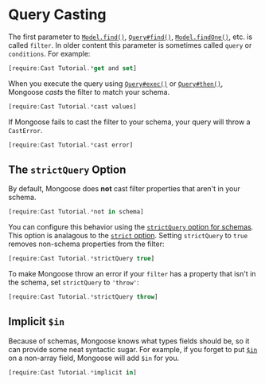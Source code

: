 # Query Casting

The first parameter to [`Model.find()`](https://mongoosejs.com/docs/api.html#model_Model.find), [`Query#find()`](https://mongoosejs.com/docs/api.html#query_Query-find), [`Model.findOne()`](https://mongoosejs.com/docs/api.html#model_Model.findOne), etc. is called `filter`. In older content this parameter is sometimes called `query` or `conditions`. For example:

```javascript
[require:Cast Tutorial.*get and set]
```

When you execute the query using [`Query#exec()`](https://mongoosejs.com/docs/api.html#query_Query-exec) or [`Query#then()`](https://mongoosejs.com/docs/api.html#query_Query-then), Mongoose _casts_ the filter to match your schema.

```javascript
[require:Cast Tutorial.*cast values]
```

If Mongoose fails to cast the filter to your schema, your query will throw a `CastError`.

```javascript
[require:Cast Tutorial.*cast error]
```

The `strictQuery` Option
------------------------

By default, Mongoose does **not** cast filter properties that aren't in your schema.

```javascript
[require:Cast Tutorial.*not in schema]
```

You can configure this behavior using the [`strictQuery` option for schemas](https://mongoosejs.com/docs/guide.html#strictQuery). This option is analagous to the [`strict` option](https://mongoosejs.com/docs/guide.html#strict). Setting `strictQuery` to `true` removes non-schema properties from the filter:

```javascript
[require:Cast Tutorial.*strictQuery true]
```

To make Mongoose throw an error if your `filter` has a property that isn't in the schema, set `strictQuery` to `'throw'`:

```javascript
[require:Cast Tutorial.*strictQuery throw]
```

Implicit `$in`
--------------

Because of schemas, Mongoose knows what types fields should be, so it can provide some neat syntactic sugar. For example, if you forget to put [`$in`](https://docs.mongodb.com/manual/reference/operator/query/in/) on a non-array field, Mongoose will add `$in` for you.

```javascript
[require:Cast Tutorial.*implicit in]
```